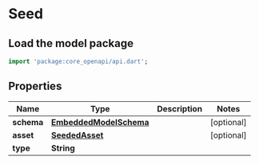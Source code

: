 # Seed

## Load the model package
```dart
import 'package:core_openapi/api.dart';
```

## Properties
Name | Type | Description | Notes
------------ | ------------- | ------------- | -------------
**schema** | [**EmbeddedModelSchema**](EmbeddedModelSchema) |  | [optional] 
**asset** | [**SeededAsset**](SeededAsset) |  | [optional] 
**type** | **String** |  | 




